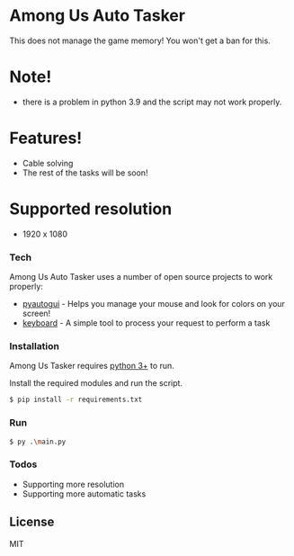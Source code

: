 # Among Us Auto Tasker

<!-- [![Build Status](https://travis-ci.org/joemccann/dillinger.svg?branch=master)](https://travis-ci.org/joemccann/dillinger) -->

This does not manage the game memory! You won't get a ban for this.

# Note!
 - there is a problem in python 3.9 and the script may not work properly.

# Features!

  - Cable solving
  - The rest of the tasks will be soon!
# Supported resolution
- 1920 x 1080

### Tech

Among Us Auto Tasker uses a number of open source projects to work properly:

* [pyautogui](https://github.com/asweigart/pyautogui) - Helps you manage your mouse and look for colors on your screen!
* [keyboard](https://github.com/boppreh/keyboard) - A simple tool to process your request to perform a task


### Installation

Among Us Tasker requires [python 3+](https://www.python.org) to run.

Install the required modules and run the script.

```sh
$ pip install -r requirements.txt
```

### Run 
```sh
$ py .\main.py
```

### Todos

 - Supporting more resolution
 - Supporting more automatic tasks

License
----

MIT


